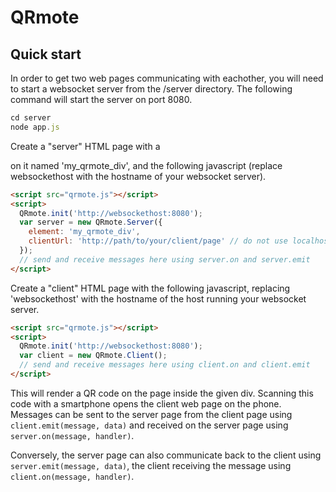 QRmote
======

Quick start
-----------

In order to get two web pages communicating with eachother, you will need to start a websocket server from the /server directory. The following
command will start the server on port 8080.

```javascript
cd server
node app.js
```

Create a "server" HTML page with a <div> on it named 'my_qrmote_div', and the following javascript (replace websockethost with the hostname
of your websocket server).

```html
<script src="qrmote.js"></script>
<script>
  QRmote.init('http://websockethost:8080');
  var server = new QRmote.Server({
    element: 'my_qrmote_div',
    clientUrl: 'http://path/to/your/client/page' // do not use localhost here - otherwise it will not work on the phone
  });
  // send and receive messages here using server.on and server.emit
</script>
```

Create a "client" HTML page with the following javascript, replacing 'websockethost' with the hostname of the host running your websocket server.

```html
<script src="qrmote.js"></script>
<script>
  QRmote.init('http://websockethost:8080');
  var client = new QRmote.Client();
  // send and receive messages here using client.on and client.emit
</script>
```

This will render a QR code on the page inside the given div. Scanning this code with a smartphone opens the client web page on the phone.
Messages can be sent to the server page from the client page using `client.emit(message, data)` and received on the server page using
`server.on(message, handler)`.

Conversely, the server page can also communicate back to the client using `server.emit(message, data)`, the client receiving the message
using `client.on(message, handler)`.